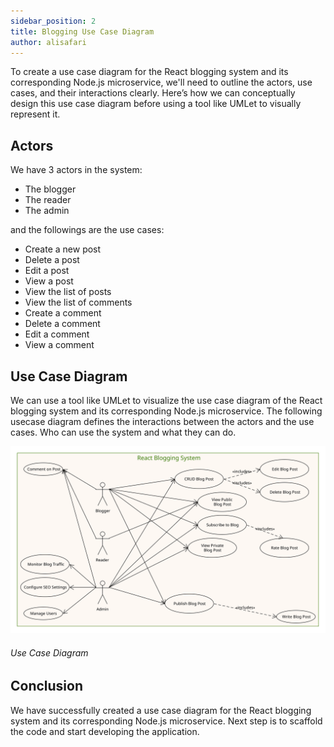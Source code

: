 ```yaml
---
sidebar_position: 2
title: Blogging Use Case Diagram
author: alisafari
---
```

To create a use case diagram for the React blogging system and its corresponding Node.js microservice, we'll need to outline the actors, use cases, and their interactions clearly. Here’s how we can conceptually design this use case diagram before using a tool like UMLet to visually represent it.

## Actors

We have 3 actors in the system:

- The blogger
- The reader
- The admin

and the followings are the use cases:

- Create a new post
- Delete a post
- Edit a post
- View a post
- View the list of posts
- View the list of comments
- Create a comment
- Delete a comment
- Edit a comment
- View a comment

## Use Case Diagram

We can use a tool like UMLet to visualize the use case diagram of the React blogging system and its corresponding Node.js microservice.
The following usecase diagram defines the interactions between the actors and the use cases. Who can use the system and what they can do.

<p class="text-center">

![Use Case Diagram](./uml_usecases_blogging.svg)

<h6> Use Case Diagram </h6>
</p>

## Conclusion

We have successfully created a use case diagram for the React blogging system and its corresponding Node.js microservice.
Next step is to scaffold the code and start developing the application.

